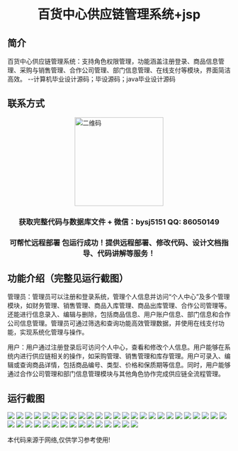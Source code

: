 <p><h1 align="center">百货中心供应链管理系统+jsp</h1></p>

## 简介
百货中心供应链管理系统：支持角色权限管理，功能涵盖注册登录、商品信息管理、采购与销售管理、合作公司管理、部门信息管理、在线支付等模块，界面简洁高效。    --计算机毕业设计源码；毕设源码；java毕业设计源码


## 联系方式
<img src="https://bs-1329754181.cos.ap-shanghai.myqcloud.com/wx.jpg" alt="二维码" style="display: block; margin: 0 auto;" width="200px">
<p><h3 align="center">获取完整代码与数据库文件 + 微信：bysj5151 QQ: 86050149</h3></p>
<p><h3 align="center">可帮忙远程部署 包运行成功！提供远程部署、修改代码、设计文档指导、代码讲解等服务！</h3></p>

## 功能介绍（完整见运行截图）
管理员：管理员可以注册和登录系统，管理个人信息并访问“个人中心”及多个管理模块，如财务管理、销售管理、商品入库管理、商品出库管理、合作公司管理等。还能进行信息录入、编辑与删除，包括商品信息、用户账户信息、部门信息和合作公司信息管理。管理员可通过筛选和查询功能高效管理数据，并使用在线支付功能，实现系统化管理与操作。

用户：用户通过注册登录后可访问个人中心，查看和修改个人信息。用户能够在系统内进行供应链相关的操作，如采购管理、销售管理和库存管理。用户可录入、编辑或查询商品详情，包括商品编号、类型、价格和保质期等信息。同时，用户能够通过合作公司管理和部门信息管理模块与其他角色协作完成供应链全流程管理。


## 运行截图
![](https://bs-1329754181.cos.ap-shanghai.myqcloud.com/ssm/DepartmentStoreSupplyChainManagementSystemJsp/img/001.jpg)
![](https://bs-1329754181.cos.ap-shanghai.myqcloud.com/ssm/DepartmentStoreSupplyChainManagementSystemJsp/img/002.jpg)
![](https://bs-1329754181.cos.ap-shanghai.myqcloud.com/ssm/DepartmentStoreSupplyChainManagementSystemJsp/img/003.jpg)
![](https://bs-1329754181.cos.ap-shanghai.myqcloud.com/ssm/DepartmentStoreSupplyChainManagementSystemJsp/img/004.jpg)
![](https://bs-1329754181.cos.ap-shanghai.myqcloud.com/ssm/DepartmentStoreSupplyChainManagementSystemJsp/img/005.jpg)
![](https://bs-1329754181.cos.ap-shanghai.myqcloud.com/ssm/DepartmentStoreSupplyChainManagementSystemJsp/img/006.jpg)
![](https://bs-1329754181.cos.ap-shanghai.myqcloud.com/ssm/DepartmentStoreSupplyChainManagementSystemJsp/img/007.jpg)
![](https://bs-1329754181.cos.ap-shanghai.myqcloud.com/ssm/DepartmentStoreSupplyChainManagementSystemJsp/img/008.jpg)
![](https://bs-1329754181.cos.ap-shanghai.myqcloud.com/ssm/DepartmentStoreSupplyChainManagementSystemJsp/img/009.jpg)
![](https://bs-1329754181.cos.ap-shanghai.myqcloud.com/ssm/DepartmentStoreSupplyChainManagementSystemJsp/img/010.jpg)
![](https://bs-1329754181.cos.ap-shanghai.myqcloud.com/ssm/DepartmentStoreSupplyChainManagementSystemJsp/img/011.jpg)
![](https://bs-1329754181.cos.ap-shanghai.myqcloud.com/ssm/DepartmentStoreSupplyChainManagementSystemJsp/img/012.jpg)
![](https://bs-1329754181.cos.ap-shanghai.myqcloud.com/ssm/DepartmentStoreSupplyChainManagementSystemJsp/img/013.jpg)
![](https://bs-1329754181.cos.ap-shanghai.myqcloud.com/ssm/DepartmentStoreSupplyChainManagementSystemJsp/img/014.jpg)
![](https://bs-1329754181.cos.ap-shanghai.myqcloud.com/ssm/DepartmentStoreSupplyChainManagementSystemJsp/img/015.jpg)
![](https://bs-1329754181.cos.ap-shanghai.myqcloud.com/ssm/DepartmentStoreSupplyChainManagementSystemJsp/img/016.jpg)
![](https://bs-1329754181.cos.ap-shanghai.myqcloud.com/ssm/DepartmentStoreSupplyChainManagementSystemJsp/img/017.jpg)
![](https://bs-1329754181.cos.ap-shanghai.myqcloud.com/ssm/DepartmentStoreSupplyChainManagementSystemJsp/img/018.jpg)
![](https://bs-1329754181.cos.ap-shanghai.myqcloud.com/ssm/DepartmentStoreSupplyChainManagementSystemJsp/img/019.jpg)
![](https://bs-1329754181.cos.ap-shanghai.myqcloud.com/ssm/DepartmentStoreSupplyChainManagementSystemJsp/img/020.jpg)
![](https://bs-1329754181.cos.ap-shanghai.myqcloud.com/ssm/DepartmentStoreSupplyChainManagementSystemJsp/img/021.jpg)
![](https://bs-1329754181.cos.ap-shanghai.myqcloud.com/ssm/DepartmentStoreSupplyChainManagementSystemJsp/img/022.jpg)
![](https://bs-1329754181.cos.ap-shanghai.myqcloud.com/ssm/DepartmentStoreSupplyChainManagementSystemJsp/img/023.jpg)
![](https://bs-1329754181.cos.ap-shanghai.myqcloud.com/ssm/DepartmentStoreSupplyChainManagementSystemJsp/img/024.jpg)
![](https://bs-1329754181.cos.ap-shanghai.myqcloud.com/ssm/DepartmentStoreSupplyChainManagementSystemJsp/img/025.jpg)
![](https://bs-1329754181.cos.ap-shanghai.myqcloud.com/ssm/DepartmentStoreSupplyChainManagementSystemJsp/img/026.jpg)
![](https://bs-1329754181.cos.ap-shanghai.myqcloud.com/ssm/DepartmentStoreSupplyChainManagementSystemJsp/img/027.jpg)
![](https://bs-1329754181.cos.ap-shanghai.myqcloud.com/ssm/DepartmentStoreSupplyChainManagementSystemJsp/img/028.jpg)
![](https://bs-1329754181.cos.ap-shanghai.myqcloud.com/ssm/DepartmentStoreSupplyChainManagementSystemJsp/img/029.jpg)
![](https://bs-1329754181.cos.ap-shanghai.myqcloud.com/ssm/DepartmentStoreSupplyChainManagementSystemJsp/img/030.jpg)
![](https://bs-1329754181.cos.ap-shanghai.myqcloud.com/ssm/DepartmentStoreSupplyChainManagementSystemJsp/img/031.jpg)
![](https://bs-1329754181.cos.ap-shanghai.myqcloud.com/ssm/DepartmentStoreSupplyChainManagementSystemJsp/img/032.jpg)
![](https://bs-1329754181.cos.ap-shanghai.myqcloud.com/ssm/DepartmentStoreSupplyChainManagementSystemJsp/img/033.jpg)
![](https://bs-1329754181.cos.ap-shanghai.myqcloud.com/ssm/DepartmentStoreSupplyChainManagementSystemJsp/img/034.jpg)
![](https://bs-1329754181.cos.ap-shanghai.myqcloud.com/ssm/DepartmentStoreSupplyChainManagementSystemJsp/img/035.jpg)
![](https://bs-1329754181.cos.ap-shanghai.myqcloud.com/ssm/DepartmentStoreSupplyChainManagementSystemJsp/img/036.jpg)
![](https://bs-1329754181.cos.ap-shanghai.myqcloud.com/ssm/DepartmentStoreSupplyChainManagementSystemJsp/img/037.jpg)
![](https://bs-1329754181.cos.ap-shanghai.myqcloud.com/ssm/DepartmentStoreSupplyChainManagementSystemJsp/img/038.jpg)
![](https://bs-1329754181.cos.ap-shanghai.myqcloud.com/ssm/DepartmentStoreSupplyChainManagementSystemJsp/img/039.jpg)
![](https://bs-1329754181.cos.ap-shanghai.myqcloud.com/ssm/DepartmentStoreSupplyChainManagementSystemJsp/img/040.jpg)

<p>本代码来源于网络,仅供学习参考使用!</p>
